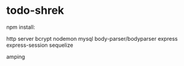 # todo-shrek


npm install:

http
server
bcrypt
nodemon
mysql
body-parser/bodyparser
express
express-session
sequelize

amping
